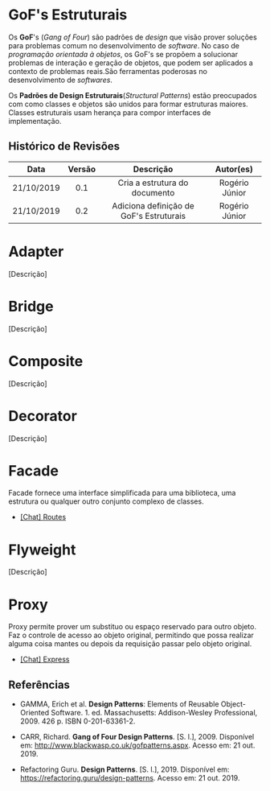 # GoF's Estruturais

Os **GoF**'s (_Gang of Four_) são padrões de _design_ que visão prover soluções para problemas comum no desenvolvimento de _software_. No caso de _programação orientada à objetos_, os GoF's se propõem a solucionar problemas de interação e geração de objetos, que podem ser aplicados a contexto de problemas reais.São ferramentas poderosas no desenvolvimento de _softwares_.

Os **Padrões de Design Estruturais**(_Structural Patterns_) estão preocupados com como classes e objetos são unidos para formar estruturas maiores. Classes estruturais usam herança para compor interfaces de implementação.

## Histórico de Revisões

|    Data    | Versão |                Descrição                |   Autor(es)    |
| :--------: | :----: | :-------------------------------------: | :------------: |
| 21/10/2019 |  0.1   |      Cria a estrutura do documento      | Rogério Júnior |
| 21/10/2019 |  0.2   | Adiciona definição de GoF's Estruturais | Rogério Júnior |

# Adapter

[Descrição]

# Bridge

[Descrição]

# Composite

[Descrição]

# Decorator

[Descrição]

# Facade

Facade fornece uma interface simplificada para uma biblioteca, uma estrutura ou qualquer outro conjunto complexo de classes.

- [[Chat] Routes](docs/DS/dinamica-e-seminario-4-b/servicos/Chat.md#routes)

# Flyweight

[Descrição]

# Proxy

Proxy permite prover um substituo ou espaço reservado para outro objeto. Faz o controle de acesso ao objeto original, permitindo que possa realizar alguma coisa mantes ou depois da requisição passar pelo objeto original.

- [[Chat] Express](docs/DS/dinamica-e-seminario-4-b/servicos/Chat.md#express)

## Referências

- GAMMA, Erich et al. **Design Patterns**: Elements of Reusable Object-Oriented Software. 1. ed. Massachusetts: Addison-Wesley Professional, 2009. 426 p. ISBN 0-201-63361-2.

- CARR, Richard. **Gang of Four Design Patterns**. [S. l.], 2009. Disponível em: http://www.blackwasp.co.uk/gofpatterns.aspx. Acesso em: 21 out. 2019.

- Refactoring Guru. **Design Patterns**. [S. l.], 2019. Disponível em: https://refactoring.guru/design-patterns. Acesso em: 21 out. 2019.
